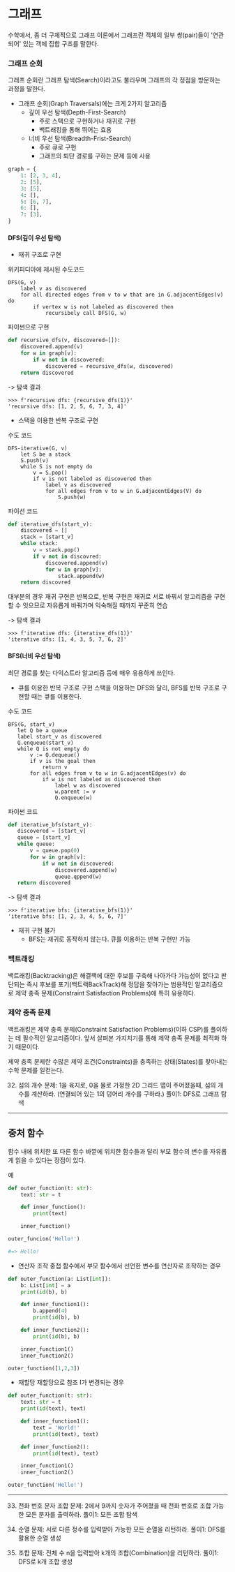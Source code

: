 # 그래프

수학에서, 좀 더 구체적으로 그래프 이론에서 그래프란 객체의 일부 쌍(pair)들이 '연관되어' 있는 객체 집합 구조를 말한다.

### 그래프 순회

그래프 순회란 그래프 탐색(Search)이라고도 불리우며 그래프의 각 정점을 방문하는 과정을 말한다.

- 그래프 순회(Graph Traversals)에는 크게 2가지 알고리즘
  - 깊이 우선 탐색(Depth-First-Search)
    - 주로 스택으로 구현하거나 재귀로 구현
    - 백트래킹을 통해 뛰어는 효용
  - 너비 우선 탐색(Breadth-Frist-Search)
    - 주로 큐로 구현
    - 그래프의 퇴단 경로를 구하는 문제 등에 사용

```py
graph = {
    1: [2, 3, 4],
    2: [5],
    3: [5],
    4: [],
    5: [6, 7],
    6: [],
    7: [3],
}
```

#### DFS(깊이 우선 탐색)

- 재귀 구조로 구현

위키피디아에 제시된 수도코드

```
DFS(G, v)
    label v as discovered
    for all directed edges from v to w that are in G.adjacentEdges(v) do
        if vertex w is not labeled as discovered then
            recursibely call DFS(G, w)
```

파이썬으로 구현

```py
def recursive_dfs(v, discovered=[]):
    discovered.append(v)
    for w in graph[v]:
        if w not in discovered:
            discovered = recursive_dfs(w, discovered)
    return discovered
```

-> 탐색 결과

```
>>> f'recursive dfs: {recursive_dfs(1)}'
'recursive dfs: [1, 2, 5, 6, 7, 3, 4]'
```

- 스택을 이용한 반복 구조로 구현

수도 코드

```
DFS-iterative(G, v)
    let S be a stack
    S.push(v)
    while S is not empty do
        v = S.pop()
        if v is not labeled as discovered then
            label v as discovered
            for all edges from v to w in G.adjacentEdges(V) do
                S.push(w)
```

파이선 코드

```py
def iterative_dfs(start_v):
    discovered = []
    stack = [start_v]
    while stack:
        v = stack.pop()
        if v not in discovred:
            discovered.append(v)
            for w in graph[v]:
                stack.append(w)
    return discovred
```

대부분의 경우 재귀 구현은 반복으로,
반복 구현은 재귀로 서로 바꿔서 알고리즘을 구현할 수 잇으므로
자유롭게 바꿔가며 익숙해질 때까지 꾸준히 연습

-> 탐색 결과

```
>>> f'iterative dfs: {iterative_dfs(1)}'
'iterative dfs: [1, 4, 3, 5, 7, 6, 2]'
```

#### BFS(너비 우선 탐색)

최단 경로를 찾는 다익스트라 알고리즘 등에 매우 유용하게 쓰인다.

- 큐를 이용한 반복 구조로 구현
  스택을 이용하는 DFS와 달리, BFS를 반복 구조로 구현할 때는 큐를 이용한다.

수도 코드

```
BFS(G, start_v)
   let Q be a queue
   label start_v as discovered
   Q.enqueue(start_v)
   while Q is not empty do
       v := Q.dequeue()
       if v is the goal then
           return v
       for all edges from v to w in G.adjacentEdges(v) do
           if w is not labeled as discovered then
               label w as discovered
               w.parent := v
               Q.enqueue(w)
```

파이썬 코드

```py
def iterative_bfs(start_v):
   discovered = [start_v]
   queue = [start_v]
   while queue:
       v = queue.pop(0)
       for w in graph[v]:
           if w not in discovered:
               discovered.append(w)
               queue.qppend(w)
   return discovered
```

-> 탐색 결과

```
>>> f'iterative bfs: {iterative_bfs(1)}'
'iterative bfs: [1, 2, 3, 4, 5, 6, 7]'
```

- 재귀 구현 불가
  - BFS는 재귀로 동작하지 않는다. 큐를 이용하는 반복 구현만 가능

### 백트래킹

백트래킹(Backtracking)은 해결책에 대한 후보를 구축해 나아가다 가능성이 없다고 판단되는 즉시 후보를 포기(백트랙BackTrack)해 정답을 찾아가는 범용적인 알고리즘으로 제약 충족 문제(Constraint Satisfaction Problems)에 특히 유용하다.

### 제약 충족 문제

백트래킹은 제약 충족 문제(Constraint Satisfaction Problems)(이하 CSP)를 풀이하는 데 필수적인 알고리즘이다. 앞서 살펴본 가지치기를 통해 제약 충족 문제를 최적화 하기 때문이다.

제약 충족 문제란 수많은 제약 조건(Constraints)을 충족하는 상태(States)를 찾아내는 수학 문제를 일컫는다.

32. 섬의 개수
    문제: 1을 육지로, 0을 물로 가정한 2D 그리드 맵이 주어졌을때, 섬의 개수를 계산하라. (연결되어 있는 1의 덩어리 개수를 구하라.)
    풀이1: DFS로 그래프 탐색

---

## 중처 함수

함수 내에 위치한 또 다른 함수
바깥에 위치한 함수들과 달리 부모 함수의 변수를 자유롭게 읽을 수 있다는 장점이 있다.

예

```py
def outer_function(t: str):
    text: str = t

    def inner_function():
        print(text)

    inner_function()

outer_funcion('Hello!')

#=> Hello!
```

- 연산자 조작
  중첩 함수에서 부모 함수에서 선언한 변수를 연산자로 조작하는 경우

```py
def outer_function(a: List[int]):
    b: List[int] = a
    print(id(b), b)

    def inner_function1():
        b.append(4)
        print(id(b), b)

    def inner_function2():
        print(id(b), b)

    inner_function1()
    inner_function2()

outer_function([1,2,3])
```

- 재할당
  재할당으로 참조 I가 변경되는 경우

```py
def outer_function(t: str):
    text: str = t
    print(id(text), text)

    def inner_function1():
        text = 'World!'
        print(id(text), text)

    def inner_function2():
        print(id(text), text)

    inner_function1()
    inner_function2()

outer_function('Hello!')
```

---

33. 전화 번호 문자 조합
    문제: 2에서 9까지 숫자가 주어졌을 때 전화 번호로 조합 가능한 모든 문자를 출력하라.
    풀이1: 모든 조합 탐색

34. 순열
    문제: 서로 다른 정수를 입력받아 가능한 모든 순열을 리턴하라.
    풀이1: DFS를 활용한 순열 생성

35. 조합
    문제: 전체 수 n을 입력받아 k개의 조합(Combination)을 리턴하라.
    풀이1: DFS로 k개 조합 생성
